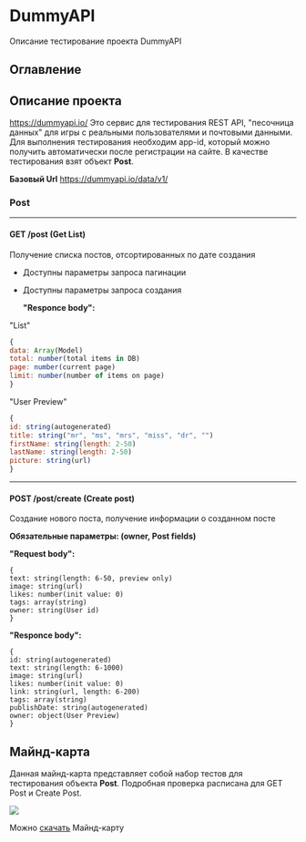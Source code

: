 # DummyAPI

Описание тестирование проекта DummyAPI
## Оглавление

## Описание проекта

https://dummyapi.io/ Это сервис для тестирования REST API, "песочница данных" для игры с реальными пользователями и почтовыми данными. Для выполнения тестирования необходим app-id, который можно получить автоматически после регистрации на сайте. В качестве тестирования взят объект **Post**.

**Базовый Url** https://dummyapi.io/data/v1/
 
### Post
---
#### GET /post (Get List)
Получение списка постов, отсортированных по дате создания
- Доступны параметры запроса пагинации
- Доступны параметры запроса создания

  **"Responce body":**
  
 "List"
  ```Javascript
  {
data: Array(Model)
total: number(total items in DB)
page: number(current page)
limit: number(number of items on page)
}
```
"User Preview"

  ```Javascript
{
id: string(autogenerated)
title: string("mr", "ms", "mrs", "miss", "dr", "")
firstName: string(length: 2-50)
lastName: string(length: 2-50)
picture: string(url)
}
```
---

#### POST /post/create (Create post)
Создание нового поста, получение информации о созданном посте

**Обязательные параметры: (owner, Post fields)**

**"Request body":**
```Jacascript
{
text: string(length: 6-50, preview only)
image: string(url)
likes: number(init value: 0)
tags: array(string)
owner: string(User id)
}
```

**"Responce body":**
```Jacascript
{
id: string(autogenerated)
text: string(length: 6-1000)
image: string(url)
likes: number(init value: 0)
link: string(url, length: 6-200)
tags: array(string)
publishDate: string(autogenerated)
owner: object(User Preview)
}
```

## Майнд-карта

Данная майнд-карта представляет собой набор тестов для тестирования объекта **Post**.
Подробная проверка расписана для GET Post и Create Post.

![](https://i.postimg.cc/brbvjjhr/Dummy-Api.png)


Можно [скачать](https://github.com/Dyb87/DummyAPI/blob/main/Dummy%20Api.xmind) Майнд-карту



  
